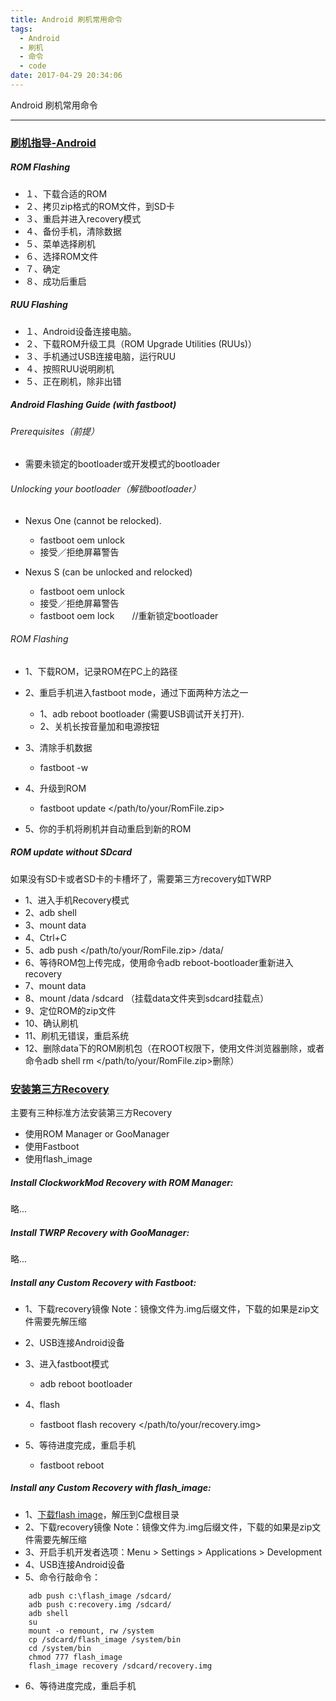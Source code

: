 ```yaml
---
title: Android 刷机常用命令
tags:
  - Android
  - 刷机
  - 命令
  - code
date: 2017-04-29 20:34:06
---
```


Android 刷机常用命令
* * *
### [](https://github.com/moon-dark/Android-Developer-Common-Commands/blob/master/%E5%88%B7%E6%9C%BA.md#刷机指导-android)[刷机指导-Android](http://forum.xda-developers.com/wiki/Flashing_Guide_-_Android "Flashing Guide - Android")

##### [](https://github.com/moon-dark/Android-Developer-Common-Commands/blob/master/%E5%88%B7%E6%9C%BA.md#rom-flashing)ROM Flashing

*   １、下载合适的ROM
*   ２、拷贝zip格式的ROM文件，到SD卡
*   ３、重启并进入recovery模式
*   ４、备份手机，清除数据
*   ５、菜单选择刷机
*   ６、选择ROM文件
*   ７、确定
*   ８、成功后重启
<!--more-->
##### [](https://github.com/moon-dark/Android-Developer-Common-Commands/blob/master/%E5%88%B7%E6%9C%BA.md#ruu-flashing)RUU Flashing

*   １、Android设备连接电脑。
*   ２、下载ROM升级工具（ROM Upgrade Utilities (RUUs)）
*   ３、手机通过USB连接电脑，运行RUU
*   ４、按照RUU说明刷机
*   ５、正在刷机，除非出错

##### [](https://github.com/moon-dark/Android-Developer-Common-Commands/blob/master/%E5%88%B7%E6%9C%BA.md#android-flashing-guide-with-fastboot)Android Flashing Guide (with fastboot)

###### [](https://github.com/moon-dark/Android-Developer-Common-Commands/blob/master/%E5%88%B7%E6%9C%BA.md#prerequisites前提)Prerequisites（前提）

*   需要未锁定的bootloader或开发模式的bootloader

###### [](https://github.com/moon-dark/Android-Developer-Common-Commands/blob/master/%E5%88%B7%E6%9C%BA.md#unlocking-your-bootloader解锁bootloader)Unlocking your bootloader（解锁bootloader）

*   Nexus One (cannot be relocked).

    *   fastboot oem unlock
    *   接受／拒绝屏幕警告

*   Nexus S (can be unlocked and relocked)

    *   fastboot oem unlock
    *   接受／拒绝屏幕警告
    *   fastboot oem lock　　//重新锁定bootloader

###### [](https://github.com/moon-dark/Android-Developer-Common-Commands/blob/master/%E5%88%B7%E6%9C%BA.md#rom-flashing-1)ROM Flashing

*   1、下载ROM，记录ROM在PC上的路径
*   2、重启手机进入fastboot mode，通过下面两种方法之一

    *   1、adb reboot bootloader (需要USB调试开关打开).
    *   2、关机长按音量加和电源按钮

*   3、清除手机数据

    *   fastboot -w

*   4、升级到ROM

    *   fastboot update &lt;/path/to/your/RomFile.zip&gt;

*   5、你的手机将刷机并自动重启到新的ROM

##### [](https://github.com/moon-dark/Android-Developer-Common-Commands/blob/master/%E5%88%B7%E6%9C%BA.md#rom-update-without-sdcard)ROM update without SDcard

如果没有SD卡或者SD卡的卡槽坏了，需要第三方recovery如TWRP

*   1、进入手机Recovery模式
*   2、adb shell
*   3、mount data
*   4、Ctrl+C
*   5、adb push &lt;/path/to/your/RomFile.zip&gt; /data/
*   6、等待ROM包上传完成，使用命令adb reboot-bootloader重新进入recovery
*   7、mount data
*   8、mount /data /sdcard （挂载data文件夹到sdcard挂载点）
*   9、定位ROM的zip文件
*   10、确认刷机
*   11、刷机无错误，重启系统
*   12、删除data下的ROM刷机包（在ROOT权限下，使用文件浏览器删除，或者命令adb shell rm &lt;/path/to/your/RomFile.zip&gt;删除）

### [](https://github.com/moon-dark/Android-Developer-Common-Commands/blob/master/%E5%88%B7%E6%9C%BA.md#安装第三方recovery)[安装第三方Recovery](http://www.addictivetips.com/mobile/how-to-install-a-custom-recovery-to-an-android-phone-device/ "How To Install A Custom Recovery To An Android Phone / Device")

主要有三种标准方法安装第三方Recovery

*   使用ROM Manager or GooManager
*   使用Fastboot
*   使用flash_image

##### [](https://github.com/moon-dark/Android-Developer-Common-Commands/blob/master/%E5%88%B7%E6%9C%BA.md#install-clockworkmod-recovery-with-rom-manager)Install ClockworkMod Recovery with ROM Manager:

略...

##### [](https://github.com/moon-dark/Android-Developer-Common-Commands/blob/master/%E5%88%B7%E6%9C%BA.md#install-twrp-recovery-with-goomanager)Install TWRP Recovery with GooManager:

略...

##### [](https://github.com/moon-dark/Android-Developer-Common-Commands/blob/master/%E5%88%B7%E6%9C%BA.md#install-any-custom-recovery-with-fastboot)Install any Custom Recovery with Fastboot:

*   1、下载recovery镜像
Note：镜像文件为.img后缀文件，下载的如果是zip文件需要先解压缩
*   2、USB连接Android设备
*   3、进入fastboot模式

    *   adb reboot bootloader

*   4、flash

    *   fastboot flash recovery &lt;/path/to/your/recovery.img&gt;

*   5、等待进度完成，重启手机

    *   fastboot reboot

##### [](https://github.com/moon-dark/Android-Developer-Common-Commands/blob/master/%E5%88%B7%E6%9C%BA.md#install-any-custom-recovery-with-flash_image)Install any Custom Recovery with flash_image:

*   1、[下载flash image](http://cloud.addictivetips.com/wp-content/uploads/2011/01/flash_image.zip "Download flash_image")，解压到C盘根目录
*   2、下载recovery镜像
Note：镜像文件为.img后缀文件，下载的如果是zip文件需要先解压缩
*   3、开启手机开发者选项：Menu > Settings > Applications > Development
*   4、USB连接Android设备
*   5、命令行敲命令：
```
    adb push c:\flash_image /sdcard/
    adb push c:recovery.img /sdcard/
    adb shell
    su
    mount -o remount, rw /system
    cp /sdcard/flash_image /system/bin
    cd /system/bin
    chmod 777 flash_image
    flash_image recovery /sdcard/recovery.img
```

*   6、等待进度完成，重启手机
